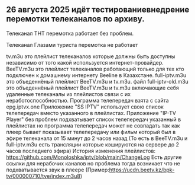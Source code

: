 26 августа 2025 идёт тестированиевнедрение перемотки телеканалов по архиву.
-------------------------------------------------------------------
Телеканал ТНТ перемотка работает без проблем.

Телеканал Глазами туриста перемотка не работает

tv.m3u это плейлист телеканалов которые должны быть доступны независимо от того какой используется интернет-провайдер.
BeeTV.m3u это плейлист телеканалов работающий только для тех кто подключен к домашнему интернету Beeline в Казахстане.
full-iptv.m3u это объеденнёный плейлист BeeTV.m3u и tv.m3u.
файл full-iptv-old.m3u это объеденнёный плейлист BeeTV.m3u и tv.m3u включающие себя удаленные телеканалы из плейлистов связи с их неработоспособностью.
Программа телепередач взята с сайта epg.iptvx.one
Приложение "SS IPTV" использует свою список телепередач вместо указанного в плейлистах.
Приложение "IP-TV Player" без проблем подхватывает список телепередач указанный в плейлистах но программа телепередач может не совпадать так как плеер бывает показывает телепередачу или фильм который был в эфире телеканала от 15 минут до 2 часов назад (То есть в BeeTV.m3u и full-iptv.m3u есть трансляции которые кэшируются на сервере до 2 часов последнего эфира)
История изменения плейлистов: https://github.com/Monoloshka/iptv/blob/main/ChangeLog
Есть другие ссылки для нерабочих каналов но проблема тогда возникает что не подхватывается звук в плеере (Пример:https://ucdn.beetv.kz/bpk-tv/000000710/tve/index.m3u8)
